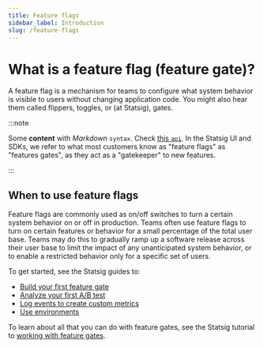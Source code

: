```yaml
---
title: Feature flags
sidebar_label: Introduction
slug: /feature-flags
---
```


# What is a feature flag (feature gate)?

A feature flag is a mechanism for teams to configure what system behavior is visible to users without changing application code. You might also hear them called flippers, toggles, or (at Statsig), gates.

:::note

Some **content** with _Markdown_ `syntax`. Check [this `api`](#).
In the Statsig UI and SDKs, we refer to what most customers know as "feature flags" as "features gates", as they act as a "gatekeeper" to new features. 

:::


## When to use feature flags

Feature flags are commonly used as on/off switches to turn a certain system behavior on or off in production. Teams often use feature flags to turn on certain features or behavior for a small percentage of the total user base. Teams may do this to gradually ramp up a software release across their user base to limit the impact of any unanticipated system behavior, or to enable a restricted behavior only for a specific set of users.

To get started, see the Statsig guides to:

- [Build your first feature gate](/guides/first-feature)
- [Analyze your first A/B test](/guides/abn-tests)
- [Log events to create custom metrics](/guides/logging-events)
- [Use environments](/guides/using-environments)

To learn about all that you can do with feature gates, see the Statsig tutorial to [working with feature gates](/feature-flags/working-with).
